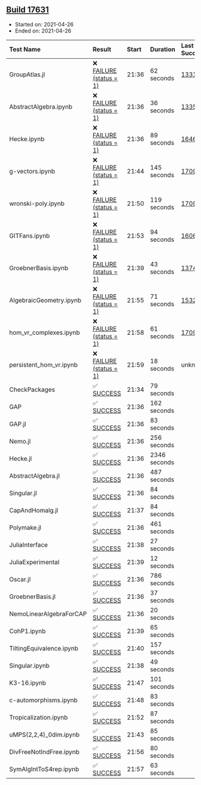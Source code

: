 ## [Build 17631](https://oscarci.mathematik.uni-kl.de/job/oscar/17631/)

* Started on: 2021-04-26
* Ended on: 2021-04-26

| Test Name    | Result | Start | Duration | Last Success | First Failure |
|:-------------|:-------|:------|:---------|:-------------|:--------------|
| GroupAtlas.jl | ❌ [FAILURE (status = 1)](https://oscarci.mathematik.uni-kl.de/job/oscar/17631/artifact/logs/build-17631/GroupAtlas.jl.log) | 21:36 | 62 seconds | [13311](https://oscarci.mathematik.uni-kl.de/job/oscar/13311/) | [13312](https://oscarci.mathematik.uni-kl.de/job/oscar/13312/) |
| AbstractAlgebra.ipynb | ❌ [FAILURE (status = 1)](https://oscarci.mathematik.uni-kl.de/job/oscar/17631/artifact/logs/build-17631/AbstractAlgebra.ipynb.log) | 21:36 | 36 seconds | [13355](https://oscarci.mathematik.uni-kl.de/job/oscar/13355/) | [13356](https://oscarci.mathematik.uni-kl.de/job/oscar/13356/) |
| Hecke.ipynb | ❌ [FAILURE (status = 1)](https://oscarci.mathematik.uni-kl.de/job/oscar/17631/artifact/logs/build-17631/Hecke.ipynb.log) | 21:36 | 89 seconds | [16463](https://oscarci.mathematik.uni-kl.de/job/oscar/16463/) | [16464](https://oscarci.mathematik.uni-kl.de/job/oscar/16464/) |
| g-vectors.ipynb | ❌ [FAILURE (status = 1)](https://oscarci.mathematik.uni-kl.de/job/oscar/17631/artifact/logs/build-17631/g-vectors.ipynb.log) | 21:44 | 145 seconds | [17099](https://oscarci.mathematik.uni-kl.de/job/oscar/17099/) | [17100](https://oscarci.mathematik.uni-kl.de/job/oscar/17100/) |
| wronski-poly.ipynb | ❌ [FAILURE (status = 1)](https://oscarci.mathematik.uni-kl.de/job/oscar/17631/artifact/logs/build-17631/wronski-poly.ipynb.log) | 21:50 | 119 seconds | [17098](https://oscarci.mathematik.uni-kl.de/job/oscar/17098/) | [17099](https://oscarci.mathematik.uni-kl.de/job/oscar/17099/) |
| GITFans.ipynb | ❌ [FAILURE (status = 1)](https://oscarci.mathematik.uni-kl.de/job/oscar/17631/artifact/logs/build-17631/GITFans.ipynb.log) | 21:53 | 94 seconds | [16068](https://oscarci.mathematik.uni-kl.de/job/oscar/16068/) | [16069](https://oscarci.mathematik.uni-kl.de/job/oscar/16069/) |
| GroebnerBasis.ipynb | ❌ [FAILURE (status = 1)](https://oscarci.mathematik.uni-kl.de/job/oscar/17631/artifact/logs/build-17631/GroebnerBasis.ipynb.log) | 21:39 | 43 seconds | [13748](https://oscarci.mathematik.uni-kl.de/job/oscar/13748/) | [13749](https://oscarci.mathematik.uni-kl.de/job/oscar/13749/) |
| AlgebraicGeometry.ipynb | ❌ [FAILURE (status = 1)](https://oscarci.mathematik.uni-kl.de/job/oscar/17631/artifact/logs/build-17631/AlgebraicGeometry.ipynb.log) | 21:55 | 71 seconds | [15322](https://oscarci.mathematik.uni-kl.de/job/oscar/15322/) | [15323](https://oscarci.mathematik.uni-kl.de/job/oscar/15323/) |
| hom_vr_complexes.ipynb | ❌ [FAILURE (status = 1)](https://oscarci.mathematik.uni-kl.de/job/oscar/17631/artifact/logs/build-17631/hom_vr_complexes.ipynb.log) | 21:58 | 61 seconds | [17099](https://oscarci.mathematik.uni-kl.de/job/oscar/17099/) | [17100](https://oscarci.mathematik.uni-kl.de/job/oscar/17100/) |
| persistent_hom_vr.ipynb | ❌ [FAILURE (status = 1)](https://oscarci.mathematik.uni-kl.de/job/oscar/17631/artifact/logs/build-17631/persistent_hom_vr.ipynb.log) | 21:59 | 18 seconds | unknown | unknown |
| CheckPackages | ✅ [SUCCESS](https://oscarci.mathematik.uni-kl.de/job/oscar/17631/artifact/logs/build-17631/CheckPackages.log) | 21:34 | 79 seconds |  |  |
| GAP | ✅ [SUCCESS](https://oscarci.mathematik.uni-kl.de/job/oscar/17631/artifact/logs/build-17631/GAP.log) | 21:36 | 162 seconds |  |  |
| GAP.jl | ✅ [SUCCESS](https://oscarci.mathematik.uni-kl.de/job/oscar/17631/artifact/logs/build-17631/GAP.jl.log) | 21:36 | 83 seconds |  |  |
| Nemo.jl | ✅ [SUCCESS](https://oscarci.mathematik.uni-kl.de/job/oscar/17631/artifact/logs/build-17631/Nemo.jl.log) | 21:36 | 256 seconds |  |  |
| Hecke.jl | ✅ [SUCCESS](https://oscarci.mathematik.uni-kl.de/job/oscar/17631/artifact/logs/build-17631/Hecke.jl.log) | 21:36 | 2346 seconds |  |  |
| AbstractAlgebra.jl | ✅ [SUCCESS](https://oscarci.mathematik.uni-kl.de/job/oscar/17631/artifact/logs/build-17631/AbstractAlgebra.jl.log) | 21:36 | 487 seconds |  |  |
| Singular.jl | ✅ [SUCCESS](https://oscarci.mathematik.uni-kl.de/job/oscar/17631/artifact/logs/build-17631/Singular.jl.log) | 21:36 | 84 seconds |  |  |
| CapAndHomalg.jl | ✅ [SUCCESS](https://oscarci.mathematik.uni-kl.de/job/oscar/17631/artifact/logs/build-17631/CapAndHomalg.jl.log) | 21:37 | 84 seconds |  |  |
| Polymake.jl | ✅ [SUCCESS](https://oscarci.mathematik.uni-kl.de/job/oscar/17631/artifact/logs/build-17631/Polymake.jl.log) | 21:36 | 461 seconds |  |  |
| JuliaInterface | ✅ [SUCCESS](https://oscarci.mathematik.uni-kl.de/job/oscar/17631/artifact/logs/build-17631/JuliaInterface.log) | 21:38 | 27 seconds |  |  |
| JuliaExperimental | ✅ [SUCCESS](https://oscarci.mathematik.uni-kl.de/job/oscar/17631/artifact/logs/build-17631/JuliaExperimental.log) | 21:39 | 12 seconds |  |  |
| Oscar.jl | ✅ [SUCCESS](https://oscarci.mathematik.uni-kl.de/job/oscar/17631/artifact/logs/build-17631/Oscar.jl.log) | 21:36 | 786 seconds |  |  |
| GroebnerBasis.jl | ✅ [SUCCESS](https://oscarci.mathematik.uni-kl.de/job/oscar/17631/artifact/logs/build-17631/GroebnerBasis.jl.log) | 21:36 | 37 seconds |  |  |
| NemoLinearAlgebraForCAP | ✅ [SUCCESS](https://oscarci.mathematik.uni-kl.de/job/oscar/17631/artifact/logs/build-17631/NemoLinearAlgebraForCAP.log) | 21:36 | 20 seconds |  |  |
| CohP1.ipynb | ✅ [SUCCESS](https://oscarci.mathematik.uni-kl.de/job/oscar/17631/artifact/logs/build-17631/CohP1.ipynb.log) | 21:39 | 65 seconds |  |  |
| TiltingEquivalence.ipynb | ✅ [SUCCESS](https://oscarci.mathematik.uni-kl.de/job/oscar/17631/artifact/logs/build-17631/TiltingEquivalence.ipynb.log) | 21:40 | 157 seconds |  |  |
| Singular.ipynb | ✅ [SUCCESS](https://oscarci.mathematik.uni-kl.de/job/oscar/17631/artifact/logs/build-17631/Singular.ipynb.log) | 21:38 | 49 seconds |  |  |
| K3-16.ipynb | ✅ [SUCCESS](https://oscarci.mathematik.uni-kl.de/job/oscar/17631/artifact/logs/build-17631/K3-16.ipynb.log) | 21:47 | 101 seconds |  |  |
| c-automorphisms.ipynb | ✅ [SUCCESS](https://oscarci.mathematik.uni-kl.de/job/oscar/17631/artifact/logs/build-17631/c-automorphisms.ipynb.log) | 21:48 | 83 seconds |  |  |
| Tropicalization.ipynb | ✅ [SUCCESS](https://oscarci.mathematik.uni-kl.de/job/oscar/17631/artifact/logs/build-17631/Tropicalization.ipynb.log) | 21:52 | 87 seconds |  |  |
| uMPS(2,2,4)_0dim.ipynb | ✅ [SUCCESS](https://oscarci.mathematik.uni-kl.de/job/oscar/17631/artifact/logs/build-17631/uMPS-2-2-4-_0dim.ipynb.log) | 21:43 | 85 seconds |  |  |
| DivFreeNotIndFree.ipynb | ✅ [SUCCESS](https://oscarci.mathematik.uni-kl.de/job/oscar/17631/artifact/logs/build-17631/DivFreeNotIndFree.ipynb.log) | 21:56 | 80 seconds |  |  |
| SymAlgIntToS4rep.ipynb | ✅ [SUCCESS](https://oscarci.mathematik.uni-kl.de/job/oscar/17631/artifact/logs/build-17631/SymAlgIntToS4rep.ipynb.log) | 21:57 | 63 seconds |  |  |
